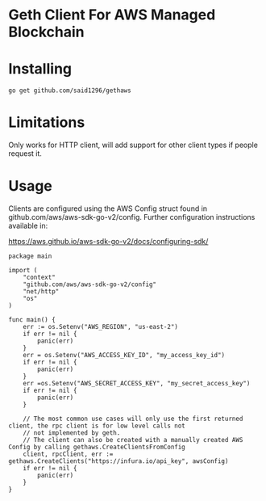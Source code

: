 # Geth Client For AWS Managed Blockchain

# Installing

```go get github.com/said1296/gethaws```

# Limitations

Only works for HTTP client, will add support for other client types if people request it.

# Usage

Clients are configured using the AWS Config struct found in github.com/aws/aws-sdk-go-v2/config. Further configuration instructions available in:

https://aws.github.io/aws-sdk-go-v2/docs/configuring-sdk/

```
package main

import (
	"context"
	"github.com/aws/aws-sdk-go-v2/config"
	"net/http"
	"os"
)

func main() {
	err := os.Setenv("AWS_REGION", "us-east-2")
	if err != nil {
		panic(err)
	}
	err = os.Setenv("AWS_ACCESS_KEY_ID", "my_access_key_id")
	if err != nil {
		panic(err)
	}
	err =os.Setenv("AWS_SECRET_ACCESS_KEY", "my_secret_access_key")
	if err != nil {
		panic(err)
	}

    // The most common use cases will only use the first returned client, the rpc client is for low level calls not 
    // not implemented by geth.
    // The client can also be created with a manually created AWS Config by calling gethaws.CreateClientsFromConfig
	client, rpcClient, err := gethaws.CreateClients("https://infura.io/api_key", awsConfig)
	if err != nil {
		panic(err)
	}
}

```